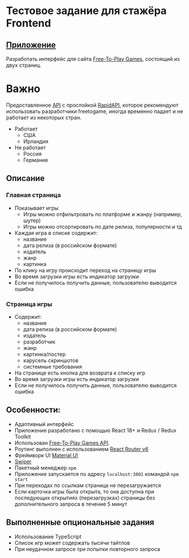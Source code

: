 # Тестовое задание для стажёра Frontend

## [Приложение](https://maksstv-avito-test-2023.netlify.app/)

Разработать интерфейс для сайта [Free-To-Play Games](https://www.freetogame.com/), состоящий из двух страниц.

# Важно 
Предоставленное [API](https://www.freetogame.com/api-doc) c прослойкой [RapidAPI](https://rapidapi.com/digiwalls/api/free-to-play-games-database), которое рекомендуют использовать разработчики freetogame, иногда временно падает и не работает из некоторых стран.

- Работает
  - США
  - Ирландия
- Не работает
  - Россия
  - Германия

## Описание

### Главная страница
- Показывает игры
    - Игры можно отфильтровать по платформе и жанру (например, шутер)
    - Игры можно отсортировать по дате релиза, популярности и тд
- Каждая игра в списке содержит:
	- название
	- дата релиза (в российском формате)
    - издатель
    - жанр
    - картинка
- По клику на игру происходит переход на страницу игры
- Во время загрузки игры есть индикатор загрузки
- Если не получилось получить данные, пользователю выводится ошибка
### Страница игры
- Содержит:	
	- название
	- дата релиза (в российском формате)
    - издатель
    - разработчик
    - жанр
    - картинка/постер
    - карусель скриншотов
    - системные требования
- На странице есть кнопка для возврата к списку игр
- Во время загрузки игры есть индикатор загрузки
- Если не получилось получить данные, пользователю выводится ошибка

## Особенности:

- Адаптивный интерфейс
- Приложение разработано с помощью React 18+ и Redux / Redux Toolkit
- Использован [Free-To-Play Games API](https://www.freetogame.com/api-doc).
- Роутинг выполнен с использованием [React Router v6](https://reactrouter.com/en/main)
- Фреймворк UI [Material UI](https://mui.com/)
- [Swiper](https://swiperjs.com/)
- Пакетный менеджер `npm`
- Приложение запускается по адресу `localhost:3001` командой `npm start`
- При переходах по ссылкам страница не перезагружается
- Если карточка игры была открыта, то она доступна при последующих открытиях (перезагрузках) страницы без дополнительного запроса в течение 5 минут

## Выполненные опциональные задания
- Использование TypeScript
- Список игр может содержать тысячи тайтлов
- При неудачном запросе три попытки повторного запроса
